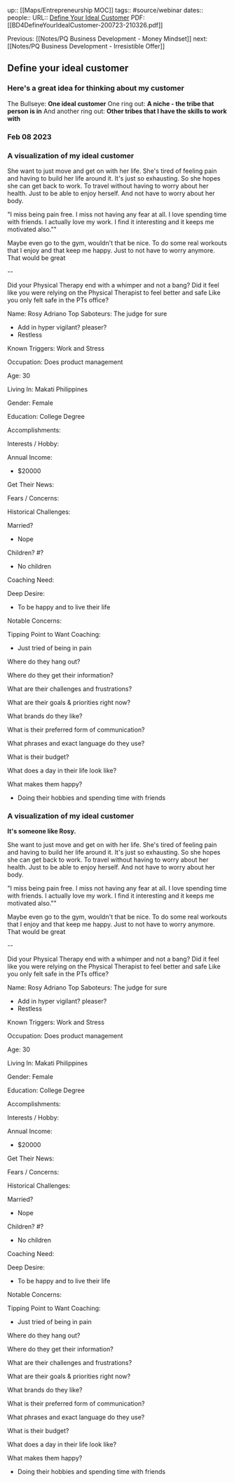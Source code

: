 up:: [[Maps/Entrepreneurship MOC]]
tags:: #source/webinar
dates:: 
people:: 
URL:: [Define Your Ideal Customer](https://app.searchie.io/watch/ZxN3zYrAD0)
PDF: [[BD4DefineYourIdealCustomer-200723-210326.pdf]]

Previous: [[Notes/PQ Business Development - Money Mindset]]
next: [[Notes/PQ Business Development - Irresistible Offer]]

## Define your ideal customer

### Here's a great idea for thinking about my customer
The Bullseye: **One ideal customer**
One ring out: **A niche - the tribe that person is in**
And another ring out: **Other tribes that I have the skills to work with**

### Feb 08 2023
### A visualization of my ideal customer


She want to just move and get on with her life. She's tired of feeling pain and having to build her life around it. It's just so exhausting. So she hopes she can get back to work. To travel without having to worry about her health. Just to be able to enjoy herself. And not have to worry about her body. 

"I miss being pain free. I miss not having any fear at all. I love spending time with friends. I actually love my work. I find it interesting and it keeps me motivated also.""

Maybe even go to the gym, wouldn't that be nice. To do some real workouts that I enjoy and that keep me happy. Just to not have to worry anymore. That would be great

--

Did your Physical Therapy end with a whimper and not a bang?
Did it feel like you were relying on the Physical Therapist to feel better and safe
Like you only felt safe in the PTs office?

Name: Rosy Adriano
Top Saboteurs: The judge for sure
- Add in hyper vigilant? pleaser?
- Restless

Known Triggers: Work and Stress

Occupation: Does product management

Age: 30

Living In: Makati Philippines

Gender: Female

Education: College Degree

Accomplishments: 

Interests / Hobby: 

Annual Income: 
- $20000

Get Their News: 

Fears / Concerns: 

Historical Challenges: 

Married? 
- Nope

Children? #? 
- No children

Coaching Need: 

Deep Desire: 
- To be happy and to live their life

Notable Concerns: 

Tipping Point to Want Coaching:
- Just tried of being in pain

Where do they hang out?

Where do they get their information?

What are their challenges and frustrations?

What are their goals & priorities right now?

What brands do they like?

What is their preferred form of communication?

What phrases and exact language do they use?

What is their budget?

What does a day in their life look like?

What makes them happy?
- Doing their hobbies and spending time with friends

### A visualization of my ideal customer
**It's someone like Rosy.**

She want to just move and get on with her life. She's tired of feeling pain and having to build her life around it. It's just so exhausting. So she hopes she can get back to work. To travel without having to worry about her health. Just to be able to enjoy herself. And not have to worry about her body. 

"I miss being pain free. I miss not having any fear at all. I love spending time with friends. I actually love my work. I find it interesting and it keeps me motivated also.""

Maybe even go to the gym, wouldn't that be nice. To do some real workouts that I enjoy and that keep me happy. Just to not have to worry anymore. That would be great

--

Did your Physical Therapy end with a whimper and not a bang?
Did it feel like you were relying on the Physical Therapist to feel better and safe
Like you only felt safe in the PTs office?

Name: Rosy Adriano
Top Saboteurs: The judge for sure
- Add in hyper vigilant? pleaser?
- Restless

Known Triggers: Work and Stress

Occupation: Does product management

Age: 30

Living In: Makati Philippines

Gender: Female

Education: College Degree

Accomplishments: 

Interests / Hobby: 

Annual Income: 
- $20000

Get Their News: 

Fears / Concerns: 

Historical Challenges: 

Married? 
- Nope

Children? #? 
- No children

Coaching Need: 

Deep Desire: 
- To be happy and to live their life

Notable Concerns: 

Tipping Point to Want Coaching:
- Just tried of being in pain

Where do they hang out?

Where do they get their information?

What are their challenges and frustrations?

What are their goals & priorities right now?

What brands do they like?

What is their preferred form of communication?

What phrases and exact language do they use?

What is their budget?

What does a day in their life look like?

What makes them happy?
- Doing their hobbies and spending time with friends

